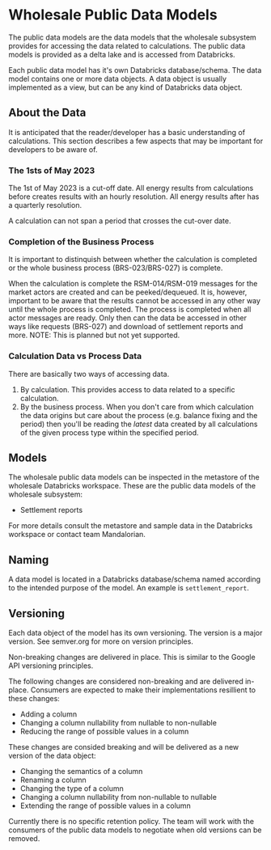 # Wholesale Public Data Models

The public data models are the data models that the wholesale subsystem provides for accessing the data related to calculations. The public data models is provided as a delta lake and is accessed from Databricks.

Each public data model has it's own Databricks database/schema. The data model contains one or more data objects. A data object is usually implemented as a view, but can be any kind of Databricks data object.

## About the Data

It is anticipated that the reader/developer has a basic understanding of calculations.
This section describes a few aspects that may be important for developers to be aware of.

### The 1sts of May 2023

The 1st of May 2023 is a cut-off date. All energy results from calculations before creates results with an hourly resolution. All energy results after has a quarterly resolution.

A calculation can not span a period that crosses the cut-over date.

### Completion of the Business Process

It is important to distinquish between whether the calculation is completed or the whole business process (BRS-023/BRS-027) is complete.

When the calculation is complete the RSM-014/RSM-019 messages for the market actors are created and can be peeked/dequeued. It is, however, important to be aware that the results cannot be accessed in any other way until the whole process is completed. The process is completed when all actor messages are ready. Only then can the data be accessed in other ways like requests (BRS-027) and download of settlement reports and more.
NOTE: This is planned but not yet supported.

### Calculation Data vs Process Data

There are basically two ways of accessing data.

1. By calculation. This provides access to data related to a specific calculation.
2. By the business process. When you don't care from which calculation the data origins but care about the process (e.g. balance fixing and the period) then you'll be reading the _latest_ data created by all calculations of the given process type within the specified period.

## Models

The wholesale public data models can be inspected in the metastore of the wholesale Databricks workspace. These are the public data models of the wholesale subsystem:

- Settlement reports

For more details consult the metastore and sample data in the Databricks workspace or contact team Mandalorian.

## Naming

A data model is located in a Databricks database/schema named according to the intended purpose of the model. An example is `settlement_report`.

## Versioning

Each data object of the model has its own versioning. The version is a major version. See semver.org for more on version principles.

Non-breaking changes are delivered in place. This is similar to the Google API versioning principles.

The following changes are considered non-breaking and are delivered in-place. Consumers are expected to make their implementations resillient to these changes:

- Adding a column
- Changing a column nullability from nullable to non-nullable
- Reducing the range of possible values in a column

These changes are consided breaking and will be delivered as a new version of the data object:

- Changing the semantics of a column
- Renaming a column
- Changing the type of a column
- Changing a column nullability from non-nullable to nullable
- Extending the range of possible values in a column

Currently there is no specific retention policy. The team will work with the consumers of the public data models to negotiate when old versions can be removed.
